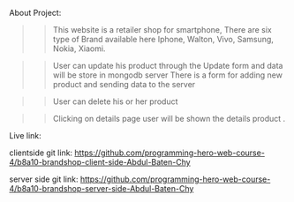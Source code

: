 About Project:
>>This website is a retailer shop for smartphone, There are six type of Brand available here Iphone, Walton, Vivo, Samsung, Nokia, Xiaomi. 

>> User can update his product through the Update form and data will be store in mongodb server
>> There is a form for adding new product and sending data to the server

>> User can delete his or her product 

>> Clicking on details page user will be shown the details product .

Live link: 

clientside git link: https://github.com/programming-hero-web-course-4/b8a10-brandshop-client-side-Abdul-Baten-Chy

server side git link: https://github.com/programming-hero-web-course-4/b8a10-brandshop-server-side-Abdul-Baten-Chy